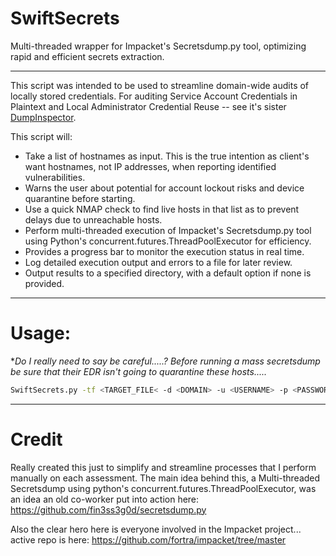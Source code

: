 # SwiftSecrets
Multi-threaded wrapper for Impacket's Secretsdump.py tool, optimizing rapid and efficient secrets extraction.
___

This script was intended to be used to streamline domain-wide audits of locally stored credentials. For auditing Service Account Credentials in Plaintext and Local Administrator Credential Reuse -- see it's sister [DumpInspector](https://github.com/mattmillen15/DumpInspector).

This script will:
- Take a list of hostnames as input. This is the true intention as client's want hostnames, not IP addresses, when reporting identified vulnerabilities.
- Warns the user about potential for account lockout risks and device quarantine before starting.
- Use a quick NMAP check to find live hosts in that list as to prevent delays due to unreachable hosts.
- Perform multi-threaded execution of Impacket's Secretsdump.py tool using Python's concurrent.futures.ThreadPoolExecutor for efficiency.
- Provides a progress bar to monitor the execution status in real time.
- Log detailed execution output and errors to a file for later review.
- Output results to a specified directory, with a default option if none is provided.
___

# Usage:
**Do I really need to say be careful.....? Before running a mass secretsdump be sure that their EDR isn't going to quarantine these hosts.....*

```zsh
SwiftSecrets.py -tf <TARGET_FILE< -d <DOMAIN> -u <USERNAME> -p <PASSWORD? [-o OUTPUT]
```
___

# Credit
Really created this just to simplify and streamline processes that I perform manually on each assessment. The main idea behind this, a Multi-threaded Secretsdump using python's concurrent.futures.ThreadPoolExecutor, was an idea an old co-worker put into action here: https://github.com/fin3ss3g0d/secretsdump.py

Also the clear hero here is everyone involved in the Impacket project... active repo is here: https://github.com/fortra/impacket/tree/master
